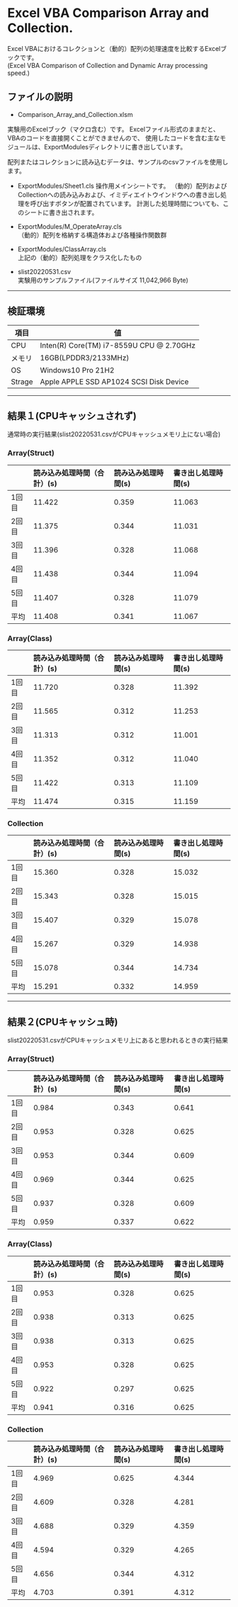 # Excel VBA Comparison Array and Collection.

Excel VBAにおけるコレクションと（動的）配列の処理速度を比較するExcelブックです。<BR>
(Excel VBA Comparison of Collection and Dynamic Array processing speed.)

## ファイルの説明

- Comparison_Array_and_Collection.xlsm<BR>

実験用のExcelブック（マクロ含む）です。
Excelファイル形式のままだと、VBAのコードを直接開くことができませんので、
使用したコードを含む主なモジュールは、ExportModulesディレクトリに書き出しています。

配列またはコレクションに読み込むデータは、サンプルのcsvファイルを使用します。

- ExportModules/Sheet1.cls
  操作用メインシートです。
  （動的）配列およびCollectionへの読み込みおよび、イミディエイトウインドウへの書き出し処理を呼び出すボタンが配置されています。
  計測した処理時間についても、このシートに書き出されます。

- ExportModules/M_OperateArray.cls<BR>
（動的）配列を格納する構造体および各種操作関数群

- ExportModules/ClassArray.cls<BR>
上記の（動的）配列処理をクラス化したもの

- slist20220531.csv<BR>
実験用のサンプルファイル(ファイルサイズ 11,042,966 Byte)

---

## 検証環境

|項目|値|
|--|--|
|CPU|Inten(R) Core(TM) i7-8559U CPU @ 2.70GHz|
|メモリ|16GB(LPDDR3/2133MHz)|
|OS|Windows10 Pro 21H2
|Strage|Apple APPLE SSD AP1024 SCSI Disk Device|

---

## 結果１(CPUキャッシュされず)

通常時の実行結果(slist20220531.csvがCPUキャッシュメモリ上にない場合)

### Array(Struct)
| |読み込み処理時間（合計）(s)|読み込み処理時間(s)|書き出し処理時間(s)|
|:--|:--|:--|:--|
|1回目|11.422|0.359|11.063|
|2回目|11.375|0.344|11.031|
|3回目|11.396|0.328|11.068|
|4回目|11.438|0.344|11.094|
|5回目|11.407|0.328|11.079|
|平均|11.408|0.341|11.067|

### Array(Class)
| |読み込み処理時間（合計）(s)|読み込み処理時間(s)|書き出し処理時間(s)|
|:--|:--|:--|:--|
|1回目|11.720|0.328|11.392|
|2回目|11.565|0.312|11.253|
|3回目|11.313|0.312|11.001|
|4回目|11.352|0.312|11.040|
|5回目|11.422|0.313|11.109|
|平均|11.474|0.315|11.159|


### Collection
| |読み込み処理時間（合計）(s)|読み込み処理時間(s)|書き出し処理時間(s)|
|:--|:--|:--|:--|
|1回目|15.360|0.328|15.032|
|2回目|15.343|0.328|15.015|
|3回目|15.407|0.329|15.078|
|4回目|15.267|0.329|14.938|
|5回目|15.078|0.344|14.734|
|平均|15.291|0.332|14.959|

---

## 結果２(CPUキャッシュ時)

slist20220531.csvがCPUキャッシュメモリ上にあると思われるときの実行結果

### Array(Struct)
| |読み込み処理時間（合計）(s)|読み込み処理時間(s)|書き出し処理時間(s)|
|:--|:--|:--|:--|
|1回目|0.984|0.343|0.641|
|2回目|0.953|0.328|0.625|
|3回目|0.953|0.344|0.609|
|4回目|0.969|0.344|0.625|
|5回目|0.937|0.328|0.609|
|平均|0.959|0.337|0.622|

### Array(Class)
| |読み込み処理時間（合計）(s)|読み込み処理時間(s)|書き出し処理時間(s)|
|:--|:--|:--|:--|
|1回目|0.953|0.328|0.625|
|2回目|0.938|0.313|0.625|
|3回目|0.938|0.313|0.625|
|4回目|0.953|0.328|0.625|
|5回目|0.922|0.297|0.625|
|平均|0.941|0.316|0.625|

### Collection
| |読み込み処理時間（合計）(s)|読み込み処理時間(s)|書き出し処理時間(s)|
|:--|:--|:--|:--|
|1回目|4.969|0.625|4.344|
|2回目|4.609|0.328|4.281|
|3回目|4.688|0.329|4.359|
|4回目|4.594|0.329|4.265|
|5回目|4.656|0.344|4.312|
|平均|4.703|0.391|4.312|
